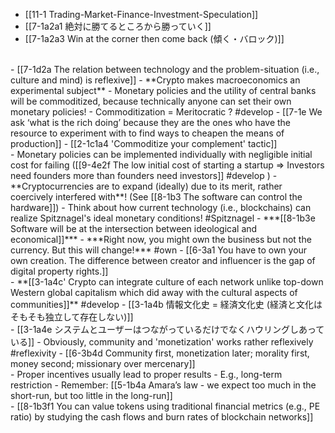 - [[11-1 Trading-Market-Finance-Investment-Speculation]]
- [[7-1a2a1 絶対に勝てるところから勝っていく]]
- [[7-1a2a3 Win at the corner then come back (傾く・バロック)]]
<br>
- [[7-1d2a The relation between technology and the problem-situation (i.e., culture and mind) is reflexive]]
- **Crypto makes macroeconomics an experimental subject**
  - Monetary policies and the utility of central banks will be commoditized, because technically anyone can set their own monetary policies!
    - Commoditization = Meritocratic ? #develop 
      - [[7-1e We ask ‘what is the rich doing’ because they are the ones who have the resource to experiment with to find ways to cheapen the means of production]]
    - [[2-1c1a4 'Commoditize your complement' tactic]]
<br>
- Monetary policies can be implemented individually with negligible initial cost for failing ([[9-4e2f The low initial cost of starting a startup ⇒ Investors need founders more than founders need investors]] #develop )
  - **Cryptocurrencies are to expand (ideally) due to its merit, rather coercively interfered with**! (See [[8-1b3 The software can control the hardware]])
    - Think about how current technology (i.e., blockchains) can realize Spitznagel's ideal monetary conditions! #Spitznagel
      - ***[[8-1b3e Software will be at the intersection between ideological and economical]]***
				- ***Right now, you might own the business but not the currency. But this will change!*** #own 
					- [[6-3a1 You have to own your own creation. The difference between creator and influencer is the gap of digital property rights.]]
<br>
- **[[3-1a4c' Crypto can integrate culture of each network unlike top-down Western global capitalism which did away with the cultural aspects of communities]]** #develop 
  - [[3-1a4b 情報文化史 = 経済文化史 (経済と文化はそもそも独立して存在しない)]]
<br>
- [[3-1a4e システムとユーザーはつながっているだけでなくハウリングしあっている]]
  - Obviously, community and 'monetization' works rather reflexively #reflexivity 
    - [[6-3b4d Community first, monetization later; morality first, money second; missionary over mercenary]]
<br>
- Proper incentives usually lead to proper results
  - E.g., long-term restriction
    - Remember: [[5-1b4a Amara’s law - we expect too much in the short-run, but too little in the long-run]]
<br>
- [[8-1b3f1 You can value tokens using traditional financial metrics (e.g., PE ratio) by studying the cash flows and burn rates of blockchain networks]]
<br>
